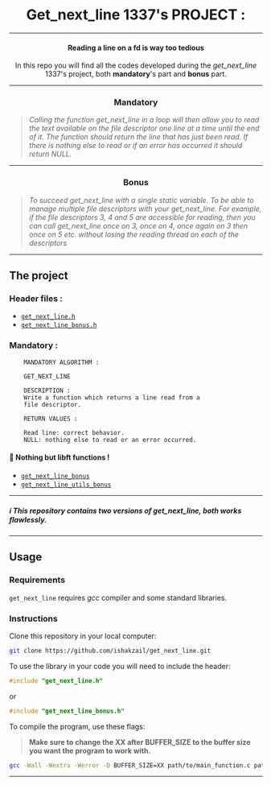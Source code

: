 <h1 align=center>
	<b>Get_next_line 1337's PROJECT : </b>
</h1>

---


<h4 align=center>
	Reading a line on a fd is way too tedious
</h4>

<p align=center>
	In this repo you will find all the codes developed during the <i>get_next_line</i> 1337's project, both <b>mandatory</b>'s part and <b>bonus</b> part.
</p>

---

<h3 align=center>
Mandatory
</h3>

> <i>Calling the function get_next_line in a loop will then allow you to read the text available on the file descriptor one line at a time until the end of it.
The function should return the line that has just been read. If there is nothing
else to read or if an error has occurred it should return NULL.</i>

<p align=center>

</p>

---

<h3 align=center>
Bonus
</h3>

> <i> To succeed get_next_line with a single static variable.
To be able to manage multiple file descriptors with your get_next_line. For
example, if the file descriptors 3, 4 and 5 are accessible for reading, then you can call get_next_line once on 3, once on 4, once again on 3 then once on 5 etc.
without losing the reading thread on each of the descriptors
</i>
<p align=center>

</p>

---

<h2>
The project
</h2>

### Header files :

- [`get_next_line.h`](get_next_line.h)
- [`get_next_line_bonus.h`](get_next_line_bonus.h)

### Mandatory :

```
	MANDATORY ALGORITHM :

	GET_NEXT_LINE

	DESCRIPTION :
	Write a function which returns a line read from a
	file descriptor.

	RETURN VALUES :

	Read line: correct behavior.
	NULL: nothing else to read or an error occurred.
```


#### :wrench: Nothing but libft functions !


- [`get_next_line_bonus`](get_next_line_bonus.c)
- [`get_next_line_utils_bonus`](get_next_line_utils_bonus.c)

---

##### :information_source: This repository contains two versions of get_next_line, both works flawlessly.

---

<h2>
Usage
</h2>

### Requirements

`get_next_line` requires *gcc* compiler and some standard libraries.

### Instructions

Clone this repository in your local computer:

```sh
git clone https://github.com/ishakzail/get_next_line.git
```

To use the library in your code you will need to include the header:
```c
#include "get_next_line.h"
```
or
```c
#include "get_next_line_bonus.h"
```

To compile the program, use these flags:
> <b>Make sure to change the XX after BUFFER_SIZE to the buffer size you want the program to work with.</b>
```sh
gcc -Wall -Wextra -Werror -D BUFFER_SIZE=XX path/to/main_function.c path/to/get_next_line.c path/to/get_next_line_utils.c -I path/to/get_next_line.h 
```
---
